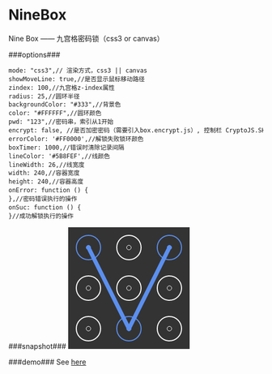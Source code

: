 # NineBox
Nine Box —— 九宫格密码锁（css3 or canvas）

###options###
```html
mode: "css3",// 渲染方式，css3 || canvas
showMoveLine: true,//是否显示鼠标移动路径
zindex: 100,//九宫格z-index属性
radius: 25,//圆环半径
backgroundColor: "#333",//背景色
color: "#FFFFFF",//圆环颜色
pwd: "123",//密码串，索引从1开始
encrypt: false, //是否加密密码（需要引入box.encrypt.js）, 控制栏 CryptoJS.SHA3("your pwd").toString() 获得密码串
errorColor: '#FF0000',//解锁失败锁环颜色
boxTimer: 1000,//错误时清除记录间隔
lineColor: '#5B8FEF',//线颜色
lineWidth: 26,//线宽度
width: 240,//容器宽度
height: 240,//容器高度
onError: function () {
},//密码错误执行的操作
onSuc: function () {
}//成功解锁执行的操作
```

###snapshot###
![image](snapshot/test.png)

###demo###
See [here](http://tt-cc.cn/front-end/jquery-plugins/ninebox)
